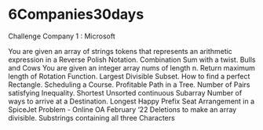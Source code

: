 # 6Companies30days

Challenge Company 1 : Microsoft 

You are given an array of strings tokens that represents an arithmetic expression in a Reverse Polish Notation.
Combination Sum with a twist.
Bulls and Cows
You are given an integer array nums of length n. Return maximum length of Rotation Function.
Largest Divisible Subset.
How to find a perfect Rectangle.
Scheduling a Course.
Profitable Path in a Tree.
Number of Pairs satisfying Inequality.
Shortest Unsorted continuous Subarray
Number of ways to arrive at a Destination.
Longest Happy Prefix
Seat Arrangement in a SpiceJet Problem - Online OA February ‘22
Deletions to make an array divisible.
Substrings containing all three Characters
